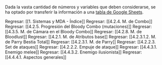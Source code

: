
Dada la vasta cantidad de números y variables que deben considerarse, se ha optado por transferir la información a una [tabla de Google Sheets](https://docs.google.com/spreadsheets/d/1AQ4ao_3ASn8x8e8FhD1UMfb9__zpoM1QqLuwZVOa5_s/edit?usp=sharing).


Regresar: [[1. Sistemas y MDA - Índice]]
Regresar: [[4.2.4. M. de Combo]]
Regresar: [[4.2.5. Progresión del Bloody Combo (mutaciones)]]
Regresar: [[4.3.5. M. de Cámara en el Bloody Combo]]
Regresar: [[4.2.8. M. de Bloodlust]]
Regresar: [[4.2.1. M. de Atributos base]]
Regresar: [[4.2.3.1.2. M. de Parry Bestia Total]]
Regresar: [[4.2.3.1. M. de Parry]]
Regresar: [[4.2.2.3. Set de ataques]]
Regresar: [[4.2.2.2. Empuje de ataque]]
Regresar: [[4.4.3.1. Enemigo melee]]
Regresar: [[4.4.3.2. Enemigo ilusionista]]
Regresar: [[4.4.4.1. Aspectos generales]]

